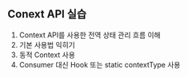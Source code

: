 ## Conext API 실습
1. Context API를 사용한 전역 상태 관리 흐름 이해
2. 기본 사용법 익히기
3. 동적 Context 사용
4. Consumer 대신 Hook 또는 static contextType 사용
